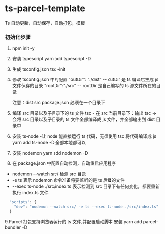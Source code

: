 # ts-parcel-template

Ts 自动更新，自动保存，自动打包，模板

### 初始化步骤

1. npm init -y
2. 安装 typescript
   yarn add typescript -D
3. 生成 tsconfig.json
   tsc -init
4. 修改 tsconfig.json 中的配置
   "outDir": "./dist" -- outDir 是 ts 编译后生成 js 文件保存的目录
   "rootDir":"./src" -- rootDir 是自己编写的 ts 源文件所在的目录

   注意：dist src package.json 必须在一个目录下

5. 编译 src 目录以及子目录下的 ts 文件
   tsc - 在 src 当前目录下：输出 tsc -> 会将 src 目录以及子目录的 ts 文件全部编译成 js 文件，并全部输出到 dist 目录中

6. 安装 ts-node -让 node 能直接运行 ts 代码，无须使用 tsc 将代码编译成 js
   yarn add ts-node -D 全部本地都可以

7. 安装 nodemon yarn add nodemon -D
8. 在 package.json 中配置自动检测，自动重启应用程序

- nodemon --watch src/ 检测 src 目录
- -e ts 表示 nodemon 命令准备将要监听的是 ts 后缀的文件
- --exec ts-node ./src/index.ts 表示检测到 src 目录下有任何变化，都要重新执行 index.ts 文件

```js
  "scripts": {
    "dev": "nodemon --watch src/ -e ts --exec ts-node ./src/index.ts"
  }
```

9.Parcel 打包支持浏览器运行的 ts 文件,并配置启动脚本
安装 yarn add parcel-bundler -D
